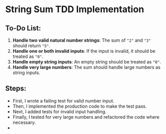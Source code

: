 # String Sum TDD Implementation

## To-Do List:
1. **Handle two valid natural number strings**: The sum of `"2"` and `"3"` should return `"5"`.
2. **Handle one or both invalid inputs**: If the input is invalid, it should be treated as `"0"`.
3. **Handle empty string inputs**: An empty string should be treated as `"0"`.
4. **Handle very large numbers**: The sum should handle large numbers as string inputs.

## Steps:
- First, I wrote a failing test for valid number input.
- Then, I implemented the production code to make the test pass.
- Next, I added tests for invalid input handling.
- Finally, I tested for very large numbers and refactored the code where necessary.
- 